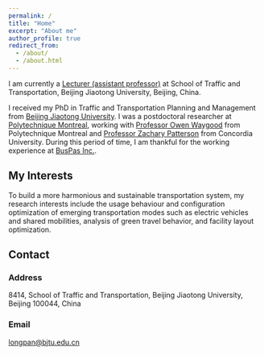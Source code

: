 ```yaml
---
permalink: /
title: "Home"
excerpt: "About me"
author_profile: true
redirect_from: 
  - /about/
  - /about.html
---
```


I am currently a [Lecturer (assistant professor)](http://faculty.bjtu.edu.cn/trans/9962.html#jybj) at School of Traffic and Transportation, Beijing Jiaotong University, Beijing, China. 

I received my PhD in Traffic and Transportation Planning and Management from [Beijing Jiaotong University](http://en.bjtu.edu.cn/). I was a postdoctoral researcher at [Polytechnique Montreal](https://www.polymtl.ca/en/), working with [Professor Owen Waygood](https://www.polymtl.ca/expertises/en/waygood-owen) from Polytechnique Montreal and [Professor Zachary Patterson](https://www.concordia.ca/faculty/zachary-patterson.html) from Concordia University. During this period of time, I am thankful for the working experience at [BusPas Inc.](https://buspas.com/en/).

## My Interests
To build a more harmonious and sustainable transportation system, my research interests include the usage behaviour and configuration optimization of emerging transportation modes such as electric vehicles and shared mobilities, analysis of green travel behavior, and facility layout optimization.

## Contact
### Address
8414, School of Traffic and Transportation, Beijing Jiaotong University, Beijing 100044, China

### Email
longpan@bjtu.edu.cn
